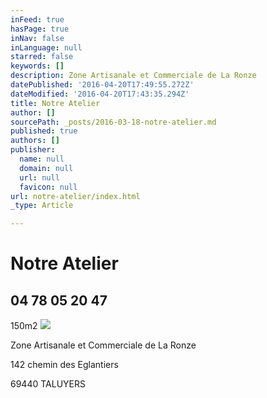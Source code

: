 ```yaml
---
inFeed: true
hasPage: true
inNav: false
inLanguage: null
starred: false
keywords: []
description: Zone Artisanale et Commerciale de La Ronze
datePublished: '2016-04-20T17:49:55.272Z'
dateModified: '2016-04-20T17:43:35.294Z'
title: Notre Atelier
author: []
sourcePath: _posts/2016-03-18-notre-atelier.md
published: true
authors: []
publisher:
  name: null
  domain: null
  url: null
  favicon: null
url: notre-atelier/index.html
_type: Article

---
```

# Notre Atelier

## 04 78 05 20 47

150m2 ![](https://the-grid-user-content.s3-us-west-2.amazonaws.com/ececb696-eb01-449b-b308-601086a245ee.jpg)

Zone Artisanale et Commerciale de La Ronze

142 chemin des Eglantiers

69440 TALUYERS